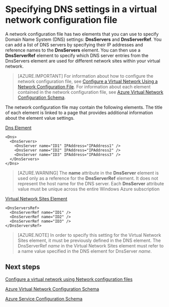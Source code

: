 <properties 
   pageTitle="Specifying a DNS Settings in a Virtual Network Configuration File | Windows Azure"
   description="How to change DNS server settings in a virtual network using a virtual network configuration file"
   services="virtual-network"
   documentationCenter="na"
   authors="joaoma"
   manager="carmonm"
   editor="tysonn" />
<tags
	ms.service="virtual-network"
	ms.date="08/25/2015"
	wacn.date=""/>

# Specifying DNS settings in a virtual network configuration file

A network configuration file has two elements that you can use to specify Domain Name System (DNS) settings: **DnsServers** and **DnsServerRef**. You can add a list of DNS servers by specifying their IP addresses and reference names to the **DnsServers** element. You can then use a **DnsServerRef** element to specify which DNS server entries from the DnsServers element are used for different network sites within your virtual network.

>[AZURE.IMPORTANT] For information about how to configure the network configuration file, see [Configure a Virtual Network Using a Network Configuration File](/documentation/articles/virtual-networks-using-network-configuration-file). For information about each element contained in the network configuration file, see [Azure Virtual Network Configuration Schema](https://msdn.microsoft.com/zh-cn/library/azure/jj157100.aspx).

The network configuration file may contain the following elements. The title of each element is linked to a page that provides additional information about the element value settings.

[Dns Element](https://msdn.microsoft.com/zh-cn/library/azure/jj157100)

    <Dns>
      <DnsServers>
        <DnsServer name="ID1" IPAddress="IPAddress1" />
        <DnsServer name="ID2" IPAddress="IPAddress2" />
        <DnsServer name="ID3" IPAddress="IPAddress3" />
      </DnsServers>
    </Dns>

>[AZURE.WARNING] The **name** attribute in the **DnsServer** element is used only as a reference for the **DnsServerRef** element. It does not represent the host name for the DNS server. Each **DnsServer** attribute value must be unique across the entire Windows Azure subscription

[Virtual Network Sites Element](https://msdn.microsoft.com/zh-cn/library/azure/jj157100)

	<DnsServersRef>
	  <DnsServerRef name="ID1" />
	  <DnsServerRef name="ID2" />
	  <DnsServerRef name="ID3" />
	</DnsServersRef>

>[AZURE.NOTE] In order to specify this setting for the Virtual Network Sites element, it must be previously defined in the DNS element. The DnsServerRef *name* in the Virtual Network Sites element must refer to a name value specified in the DNS element for DnsServer *name*.

## Next steps

[Configure a virtual network using Network configuration files](/documentation/articles/virtual-networks-using-network-configuration-file)

[Azure Virtual Network Configuration Schema](https://msdn.microsoft.com/zh-cn/library/azure/jj157100)

[Azure Service Configuration Schema](https://msdn.microsoft.com/zh-cn/library/azure/ee758710)
